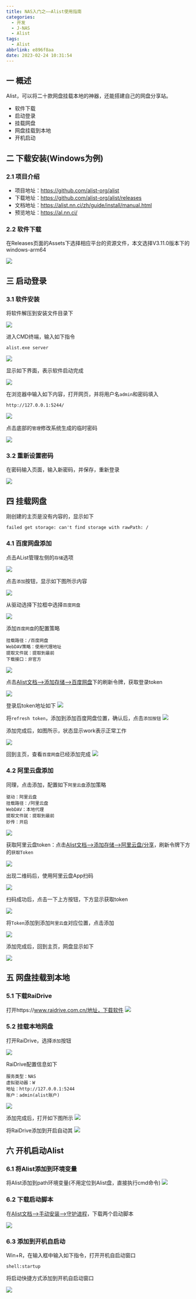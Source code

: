 ```yaml
---
title: NAS入门之——Alist使用指南
categories:
  - 开发
  - J-NAS
  - Alist
tags:
  - Alist
abbrlink: e896f8aa
date: 2023-02-24 10:31:54
---
```

## 一 概述

Alist，可以将二十款网盘挂载本地的神器，还能搭建自己的网盘分享站。

* 软件下载
* 启动登录
* 挂载网盘
* 网盘挂载到本地
* 开机启动

<!--more-->

## 二 下载安装(Windows为例)

### 2.1 项目介绍

* 项目地址：https://github.com/alist-org/alist
* 下载地址：https://github.com/alist-org/alist/releases
* 文档地址：https://alist.nn.ci/zh/guide/install/manual.html
* 预览地址：https://al.nn.ci/

### 2.2 软件下载

在Releases页面的Assets下选择相应平台的资源文件，本文选择V3.11.0版本下的windows-arm64

![][1]

## 三 启动登录
### 3.1 软件安装

将软件解压到安装文件目录下

![][2]

进入CMD终端，输入如下指令

```
alist.exe server
```

![][3]

显示如下界面，表示软件启动完成

![][4]

在浏览器中输入如下内容，打开网页，并将用户名`admin`和密码填入

```
http://127.0.0.1:5244/
```

![][5]

点击底部的`管理`修改系统生成的临时密码

![][6]

### 3.2 重新设置密码

在密码输入页面，输入新密码，并保存，重新登录

![][7]

## 四 挂载网盘

刚创建的主页是没有内容的，显示如下

```
failed get storage: can't find storage with rawPath: /
```

### 4.1 百度网盘添加

点击AList管理左侧的`存储`选项

![][8]

点击`添加`按钮，显示如下图所示内容

![][9]

从驱动选择下拉框中选择`百度网盘`

![][10]

添加`百度网盘`的配置策略

```
挂载路径：/百度网盘
WebDAV策略：使用代理地址
提取文件就：提取到最前
下载接口：非官方
```

![][11]

点击[Alist文档—>添加存储—>百度网盘](https://alist.nn.ci/zh/guide/drivers/baidu.html)下的刷新令牌，获取登录token

![][12]

登录后token地址如下
![][13]

将`refresh token`，添加到添加百度网盘位置，确认后，点击`添加按钮`
![][14]

添加完成后，如图所示，状态显示work表示正常工作

![][15]

回到主页，查看`百度网盘`已经添加完成
![][16]

### 4.2 阿里云盘添加

同理，点击添加，配置如下`阿里云盘`添加策略

```
驱动：阿里云盘
挂载路径：/阿里云盘
WebDAV：本地代理
提取文件就：提取到最前
妙传：开启
```

![][17]

获取阿里云盘token：点击[Alist文档—>添加存储—>阿里云盘/分享](https://alist.nn.ci/zh/guide/drivers/aliyundrive.html)，刷新令牌下方的`获取Token`

![][18]

出现二维码后，使用阿里云盘App扫码

![][19]

扫码成功后，点击一下上方按钮，下方显示获取token

![][20]

将`Token`添加到添加`阿里云盘`对应位置，点击添加

![][21]

添加完成后，回到主页，网盘显示如下

![][22]

## 五 网盘挂载到本地

### 5.1 下载RaiDrive

打开https://www.raidrive.com.cn/地址，下载软件
![][23]

### 5.2 挂载本地网盘

打开RaiDrive，选择`添加`按钮

![][24]

RaiDrive配置信息如下

```
服务类型：NAS
虚拟驱动器：W
地址：http://127.0.0.1:5244
账户：admin(alist账户)
```

![][25]

添加完成后，打开如下图所示
![][26]

将RaiDrive添加到开启自动其
![][27]

## 六 开机启动Alist

### 6.1 将Alist添加到环境变量

将Alist添加到path环境变量(不用定位到Alist盘，直接执行cmd命令)
![][28]

### 6.2 下载启动脚本

在[Alist文档—>手动安装—>守护进程](https://alist.nn.ci/zh/guide/install/manual.html)，下载两个启动脚本

![][29]

### 6.3 添加到开机自启动

Win+R，在输入框中输入如下指令，打开开机自启动窗口

```
shell:startup
```

将启动快捷方式添加到开机自启动窗口

![][30]


[1]:https://raw.githubusercontent.com/PGzxc/CDN/master/blog-nas/nas-alist-release-windows-download.png
[2]:https://raw.githubusercontent.com/PGzxc/CDN/master/blog-nas/windows-nas-alist-unzip.png
[3]:https://raw.githubusercontent.com/PGzxc/CDN/master/blog-nas/windows-nas-alist-cmd-start-server.png
[4]:https://raw.githubusercontent.com/PGzxc/CDN/master/blog-nas/windows-nas-alist-cmd-start-success.png
[5]:https://raw.githubusercontent.com/PGzxc/CDN/master/blog-nas/windows-nas-alist-website-login.png
[6]:https://raw.githubusercontent.com/PGzxc/CDN/master/blog-nas/windows-nas-alist-rawpath-manager-click.png
[7]:https://raw.githubusercontent.com/PGzxc/CDN/master/blog-nas/windows-nas-alist-resetpassword.png
[8]:https://raw.githubusercontent.com/PGzxc/CDN/master/blog-nas/windows-nas-alist-manager-storage-click.png
[9]:https://raw.githubusercontent.com/PGzxc/CDN/master/blog-nas/windows-nas-alist-manager-storage-add.png
[10]:https://raw.githubusercontent.com/PGzxc/CDN/master/blog-nas/windows-nas-alist-manager-add-baidu-select.png
[11]:https://raw.githubusercontent.com/PGzxc/CDN/master/blog-nas/windows-nas-alist-manager-storage-baidu-add-config.png
[12]:https://raw.githubusercontent.com/PGzxc/CDN/master/blog-nas/windows-nas-alist-manager-baidu-token-login.png
[13]:https://raw.githubusercontent.com/PGzxc/CDN/master/blog-nas/windows-nas-alist-manager-baidu-token-access.png
[14]:https://raw.githubusercontent.com/PGzxc/CDN/master/blog-nas/windows-nas-alist-manager-baidu-refressh-token-add.png
[15]:https://raw.githubusercontent.com/PGzxc/CDN/master/blog-nas/windows-nas-alist-manager-add-baidu-success.png
[16]:https://raw.githubusercontent.com/PGzxc/CDN/master/blog-nas/windows-nas-alist-manager-add-baidu-home-show.png
[17]:https://raw.githubusercontent.com/PGzxc/CDN/master/blog-nas/windows-nas-alist-manager-add-ali-select.png
[18]:https://raw.githubusercontent.com/PGzxc/CDN/master/blog-nas/windows-nas-alist-manager-add-ali-token-click.png
[19]:https://raw.githubusercontent.com/PGzxc/CDN/master/blog-nas/windows-nas-alist-manager-add-ali-scan.png
[20]:https://raw.githubusercontent.com/PGzxc/CDN/master/blog-nas/windows-nas-alist-manager-add-ali-token-success.png
[21]:https://raw.githubusercontent.com/PGzxc/CDN/master/blog-nas/windows-nas-alist-manager-add-ali-refresh-token-add.png
[22]:https://raw.githubusercontent.com/PGzxc/CDN/master/blog-nas/windows-nas-alist-manager-add-home-show.png
[23]:https://raw.githubusercontent.com/PGzxc/CDN/master/blog-nas/windows-nas-alist-raidrive-download.png
[24]:https://raw.githubusercontent.com/PGzxc/CDN/master/blog-nas/windows-nas-alist-raidrive-add-select.png
[25]:https://raw.githubusercontent.com/PGzxc/CDN/master/blog-nas/windows-nas-alist-raidrive-config.png
[26]:https://raw.githubusercontent.com/PGzxc/CDN/master/blog-nas/windows-nas-alist-raidrive-add-success.png
[27]:https://raw.githubusercontent.com/PGzxc/CDN/master/blog-nas/windows-nas-alist-raidrive-start-auto.png
[28]:https://raw.githubusercontent.com/PGzxc/CDN/master/blog-nas/windows-nas-alist-raidrive-path-add.png
[29]:https://raw.githubusercontent.com/PGzxc/CDN/master/blog-nas/windows-nas-alist-raidrive-start-stop-vbs.png
[30]:https://raw.githubusercontent.com/PGzxc/CDN/master/blog-nas/windows-nas-alist-raidrive-start-move-vbs.png